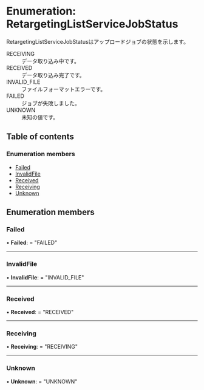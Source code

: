 # Enumeration: RetargetingListServiceJobStatus


<div lang=\"ja\">RetargetingListServiceJobStatusはアップロードジョブの状態を示します。</div>  <dl class=term>   <dt class=\"term__item\">RECEIVING</dt>   <dd class=\"term__desc\"><span lang=\"ja\">データ取り込み中です。</span></dd>   <dt class=\"term__item\">RECEIVED</dt>   <dd class=\"term__desc\"><span lang=\"ja\">データ取り込み完了です。</span></dd>   <dt class=\"term__item\">INVALID_FILE</dt>   <dd class=\"term__desc\"><span lang=\"ja\">ファイルフォーマットエラーです。</span></dd>   <dt class=\"term__item\">FAILED</dt>   <dd class=\"term__desc\"><span lang=\"ja\">ジョブが失敗しました。</span></dd>   <dt class=\"term__item\">UNKNOWN</dt>   <dd class=\"term__desc\"><span lang=\"ja\">未知の値です。</span></dd> </dl>

## Table of contents

### Enumeration members

- [Failed](retargetinglistservicejobstatus.md#failed)
- [InvalidFile](retargetinglistservicejobstatus.md#invalidfile)
- [Received](retargetinglistservicejobstatus.md#received)
- [Receiving](retargetinglistservicejobstatus.md#receiving)
- [Unknown](retargetinglistservicejobstatus.md#unknown)

## Enumeration members

### Failed

• **Failed**: = "FAILED"

___

### InvalidFile

• **InvalidFile**: = "INVALID\_FILE"

___

### Received

• **Received**: = "RECEIVED"

___

### Receiving

• **Receiving**: = "RECEIVING"

___

### Unknown

• **Unknown**: = "UNKNOWN"
